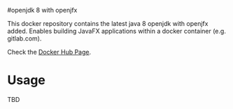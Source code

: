 #openjdk 8 with openjfx

This docker repository contains the latest java 8 openjdk with openjfx added. 
Enables building JavaFX applications within a docker container (e.g. gitlab.com).

Check the [Docker Hub Page](https://hub.docker.com/r/rburgst/java-openjfx/).

# Usage

TBD
